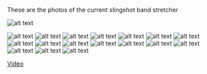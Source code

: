 These are the photos of the current slingshot band stretcher



![alt text](https://raw.githubusercontent.com/busysteve/BandStretcher/master/photo/20170325_181848-cut-rubber.jpg "Cut Rubber for extreme tapered bands")


![alt text](https://raw.githubusercontent.com/busysteve/BandStretcher/master/photo/20170325_182434-bands-and-pouch.jpg	"" )
![alt text](https://raw.githubusercontent.com/busysteve/BandStretcher/master/photo/20170326_145444-toggle-clamped-rubber.jpg 	"" )
![alt text](https://raw.githubusercontent.com/busysteve/BandStretcher/master/photo/20170326_145522-toggle-clamp-platform.jpg	"" )
![alt text](https://raw.githubusercontent.com/busysteve/BandStretcher/master/photo/20170326_145648-calibration-weight.jpg		"" )
![alt text](https://raw.githubusercontent.com/busysteve/BandStretcher/master/photo/20170326_145752-callibration-hole.jpg		"" )
![alt text](https://raw.githubusercontent.com/busysteve/BandStretcher/master/photo/20170326_145759-callibration-hole-under-side.jpg		"" )
![alt text](https://raw.githubusercontent.com/busysteve/BandStretcher/master/photo/20170326_145903-calibrating-top-side-view.jpg		"" )
![alt text](https://raw.githubusercontent.com/busysteve/BandStretcher/master/photo/20170326_145944-callibrating-under-side-view.jpg		"" )
![alt text](https://raw.githubusercontent.com/busysteve/BandStretcher/master/photo/20170326_150042-20kg-load-sensor.jpg		"" )
![alt text](https://raw.githubusercontent.com/busysteve/BandStretcher/master/photo/20170326_150146-HX711-load-sensor-board.jpg		"" )
![alt text](https://raw.githubusercontent.com/busysteve/BandStretcher/master/photo/20170326_150240-omron-ee_spy302.jpg		"" )
![alt text](https://raw.githubusercontent.com/busysteve/BandStretcher/master/photo/20170326_150252-kia-sadona-window-motor-with-reel-spool.jpg		"" )
![alt text](https://raw.githubusercontent.com/busysteve/BandStretcher/master/photo/20170326_150302-kia-sadona-window-motor-with-reel-spool-high-view.jpg		"" )
![alt text](https://raw.githubusercontent.com/busysteve/BandStretcher/master/photo/20170326_150310-relay-bank-for-mechanical-H-bridge.jpg		"" )
![alt text](https://raw.githubusercontent.com/busysteve/BandStretcher/master/photo/20170326_150326-2x-12v-DeWalt-drill-batteries.jpg		"" )
![alt text](https://raw.githubusercontent.com/busysteve/BandStretcher/master/photo/Screenshot_20170326-145200-before-stretch.png		"" )
![alt text](https://raw.githubusercontent.com/busysteve/BandStretcher/master/photo/Screenshot_20170326-145401-durring-stretch.png 	"Band stretched to 32 inches" )

<a href="https://youtu.be/Ff3LA48dPME">Video</a>
